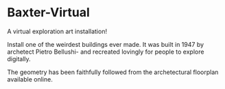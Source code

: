 # Baxter-Virtual

A virtual exploration art installation!

Install one of the weirdest buildings ever made. 
It was built in 1947 by archetect Pietro Bellushi- and recreated lovingly for people to explore digitally.

The geometry has been faithfully followed from the archetectural floorplan available online. 
